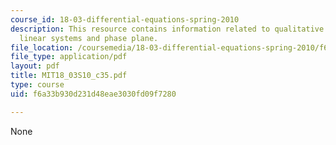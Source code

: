 ```yaml
---
course_id: 18-03-differential-equations-spring-2010
description: This resource contains information related to qualitative behavior of
  linear systems and phase plane.
file_location: /coursemedia/18-03-differential-equations-spring-2010/f6a33b930d231d48eae3030fd09f7280_MIT18_03S10_c35.pdf
file_type: application/pdf
layout: pdf
title: MIT18_03S10_c35.pdf
type: course
uid: f6a33b930d231d48eae3030fd09f7280

---
```

None